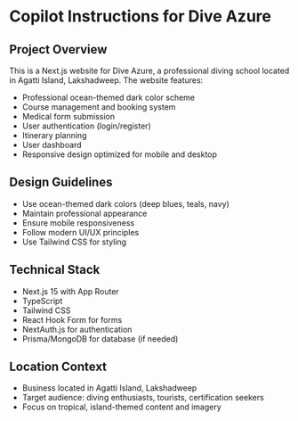 # Copilot Instructions for Dive Azure

<!-- Use this file to provide workspace-specific custom instructions to Copilot. For more details, visit https://code.visualstudio.com/docs/copilot/copilot-customization#_use-a-githubcopilotinstructionsmd-file -->

## Project Overview
This is a Next.js website for Dive Azure, a professional diving school located in Agatti Island, Lakshadweep. The website features:

- Professional ocean-themed dark color scheme
- Course management and booking system
- Medical form submission
- User authentication (login/register)
- Itinerary planning
- User dashboard
- Responsive design optimized for mobile and desktop

## Design Guidelines
- Use ocean-themed dark colors (deep blues, teals, navy)
- Maintain professional appearance
- Ensure mobile responsiveness
- Follow modern UI/UX principles
- Use Tailwind CSS for styling

## Technical Stack
- Next.js 15 with App Router
- TypeScript
- Tailwind CSS
- React Hook Form for forms
- NextAuth.js for authentication
- Prisma/MongoDB for database (if needed)

## Location Context
- Business located in Agatti Island, Lakshadweep
- Target audience: diving enthusiasts, tourists, certification seekers
- Focus on tropical, island-themed content and imagery
